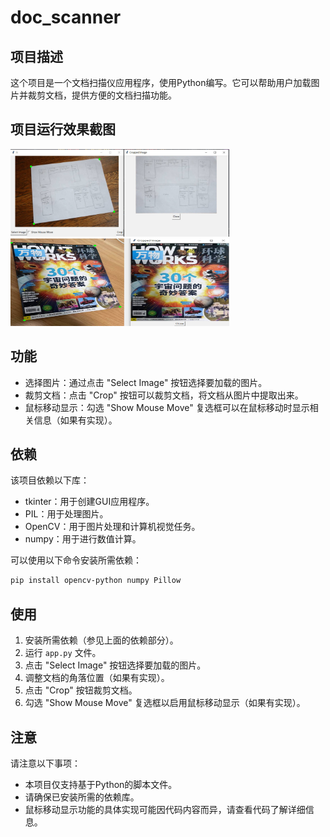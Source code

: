 # doc_scanner

## 项目描述

这个项目是一个文档扫描仪应用程序，使用Python编写。它可以帮助用户加载图片并裁剪文档，提供方便的文档扫描功能。

## 项目运行效果截图


<img src="https://github.com/LiuEhe/doc_scanner/blob/main/result/picture1.jpg" width="350" height="140">

<img src="https://github.com/LiuEhe/doc_scanner/blob/main/result/picture2.jpg" width="350" height="140">


## 功能

- 选择图片：通过点击 "Select Image" 按钮选择要加载的图片。
- 裁剪文档：点击 "Crop" 按钮可以裁剪文档，将文档从图片中提取出来。
- 鼠标移动显示：勾选 "Show Mouse Move" 复选框可以在鼠标移动时显示相关信息（如果有实现）。

## 依赖

该项目依赖以下库：

- tkinter：用于创建GUI应用程序。
- PIL：用于处理图片。
- OpenCV：用于图片处理和计算机视觉任务。
- numpy：用于进行数值计算。

可以使用以下命令安装所需依赖：

```bash
pip install opencv-python numpy Pillow
```

## 使用

1. 安装所需依赖（参见上面的依赖部分）。
2. 运行 `app.py` 文件。
3. 点击 "Select Image" 按钮选择要加载的图片。
4. 调整文档的角落位置（如果有实现）。
5. 点击 "Crop" 按钮裁剪文档。
6. 勾选 "Show Mouse Move" 复选框以启用鼠标移动显示（如果有实现）。

## 注意

请注意以下事项：

- 本项目仅支持基于Python的脚本文件。
- 请确保已安装所需的依赖库。
- 鼠标移动显示功能的具体实现可能因代码内容而异，请查看代码了解详细信息。
